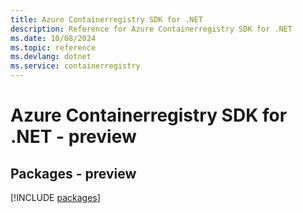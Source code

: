 ```yaml
---
title: Azure Containerregistry SDK for .NET
description: Reference for Azure Containerregistry SDK for .NET
ms.date: 10/08/2024
ms.topic: reference
ms.devlang: dotnet
ms.service: containerregistry
---
```

# Azure Containerregistry SDK for .NET - preview
## Packages - preview
[!INCLUDE [packages](containerregistry-index.md)]